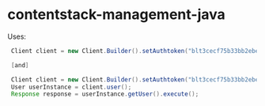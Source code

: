 # contentstack-management-java

Uses:

```java
 Client client = new Client.Builder().setAuthtoken("blt3cecf75b33bb2ebe").build();

 [and]

 Client client = new Client.Builder().setAuthtoken("blt3cecf75b33bb2ebe").build();
 User userInstance = client.user();
 Response response = userInstance.getUser().execute();
```
